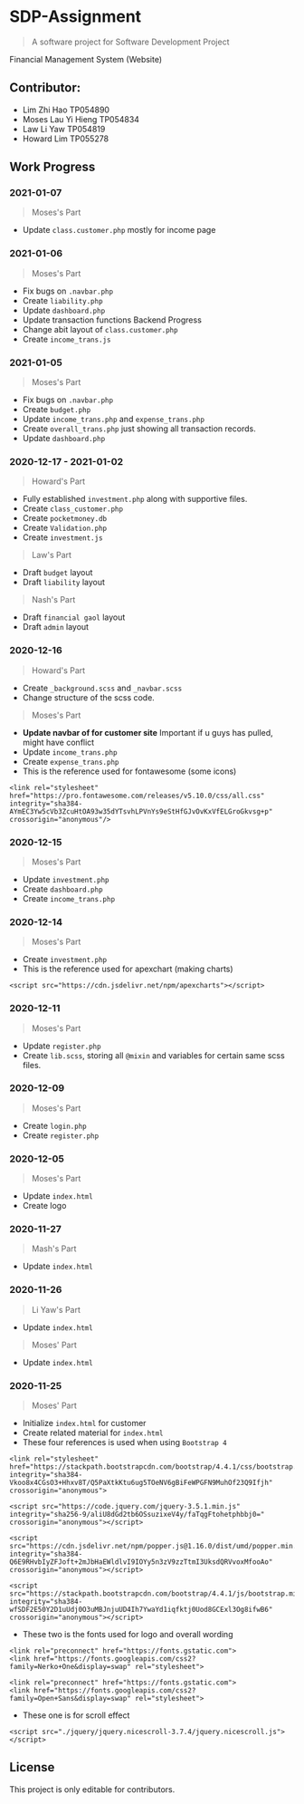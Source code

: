 # SDP-Assignment
> A software project for Software Development Project

Financial Management System (Website)

## Contributor:
- Lim Zhi Hao         TP054890
- Moses Lau Yi Hieng  TP054834
- Law Li Yaw          TP054819
- Howard Lim          TP055278

## Work Progress

### 2021-01-07
> Moses's Part
- Update ```class.customer.php``` mostly for income page

### 2021-01-06
> Moses's Part
- Fix bugs on ```.navbar.php```
- Create ```liability.php```
- Update ```dashboard.php```
- Update transaction functions
Backend Progress
- Change abit layout of ```class.customer.php```
- Create ```income_trans.js```

### 2021-01-05
> Moses's Part
- Fix bugs on ```.navbar.php```
- Create ```budget.php```
- Update ```income_trans.php``` and ```expense_trans.php```
- Create ```overall_trans.php``` just showing all transaction records.
- Update ```dashboard.php```

### 2020-12-17 - 2021-01-02
> Howard's Part
- Fully established ```investment.php``` along with supportive files.
- Create ```class_customer.php```
- Create ```pocketmoney.db```
- Create ```Validation.php```
- Create ```investment.js```

> Law's Part
- Draft ```budget``` layout
- Draft ```liability``` layout

> Nash's Part
- Draft ```financial gaol``` layout
- Draft ```admin``` layout
### 2020-12-16
> Howard's Part
- Create ```_background.scss``` and ```_navbar.scss```
- Change structure of the scss code.

> Moses's Part
- **Update navbar of for customer site** Important if u guys has pulled, might have conflict
- Update ```income_trans.php```
- Create ```expense_trans.php```
- This is the reference used for fontawesome (some icons)
```
<link rel="stylesheet" href="https://pro.fontawesome.com/releases/v5.10.0/css/all.css" integrity="sha384-AYmEC3Yw5cVb3ZcuHtOA93w35dYTsvhLPVnYs9eStHfGJvOvKxVfELGroGkvsg+p" crossorigin="anonymous"/>
```
### 2020-12-15
> Moses's Part
- Update ```investment.php```
- Create ```dashboard.php```
- Create ```income_trans.php```
### 2020-12-14
> Moses's Part
- Create ```investment.php```
- This is the reference used for apexchart (making charts)
```
<script src="https://cdn.jsdelivr.net/npm/apexcharts"></script>
```
### 2020-12-11
> Moses's Part
- Update ```register.php```
- Create ```lib.scss```, storing all ```@mixin``` and variables for certain same scss files.
### 2020-12-09
> Moses's Part
- Create ```login.php```
- Create ```register.php```
### 2020-12-05
> Moses's Part
- Update ```index.html```
- Create logo
### 2020-11-27
> Mash's Part
- Update ```index.html```
### 2020-11-26
> Li Yaw's Part
- Update ```index.html```

> Moses' Part
- Update ```index.html```
### 2020-11-25
> Moses' Part
- Initialize ```index.html``` for customer
- Create related material for ```index.html```
- These four references is used when using ```Bootstrap 4``` 
``` 
<link rel="stylesheet" href="https://stackpath.bootstrapcdn.com/bootstrap/4.4.1/css/bootstrap.min.css" integrity="sha384-Vkoo8x4CGsO3+Hhxv8T/Q5PaXtkKtu6ug5TOeNV6gBiFeWPGFN9MuhOf23Q9Ifjh" crossorigin="anonymous">
```
```
<script src="https://code.jquery.com/jquery-3.5.1.min.js" integrity="sha256-9/aliU8dGd2tb6OSsuzixeV4y/faTqgFtohetphbbj0=" crossorigin="anonymous"></script>
```
```
<script src="https://cdn.jsdelivr.net/npm/popper.js@1.16.0/dist/umd/popper.min.js" integrity="sha384-Q6E9RHvbIyZFJoft+2mJbHaEWldlvI9IOYy5n3zV9zzTtmI3UksdQRVvoxMfooAo" crossorigin="anonymous"></script>
```
```
<script src="https://stackpath.bootstrapcdn.com/bootstrap/4.4.1/js/bootstrap.min.js" integrity="sha384-wfSDF2E50Y2D1uUdj0O3uMBJnjuUD4Ih7YwaYd1iqfktj0Uod8GCExl3Og8ifwB6" crossorigin="anonymous"></script>
```
- These two is the fonts used for logo and overall wording
```
<link rel="preconnect" href="https://fonts.gstatic.com">
<link href="https://fonts.googleapis.com/css2?family=Nerko+One&display=swap" rel="stylesheet">
```
```
<link rel="preconnect" href="https://fonts.gstatic.com">
<link href="https://fonts.googleapis.com/css2?family=Open+Sans&display=swap" rel="stylesheet">
```
- These one is for scroll effect
```
<script src="./jquery/jquery.nicescroll-3.7.4/jquery.nicescroll.js"></script>
```
## License 
This project is only editable for contributors.
